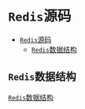 # ```Redis```源码

- [```Redis```源码](#redis源码)
  - [```Redis```数据结构](#redis数据结构)

## ```Redis```数据结构

[```Redis```数据结构](./struct.md)
